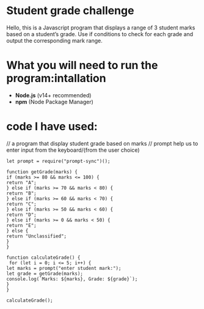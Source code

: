 # Student grade challenge

Hello, this is a Javascript program that displays a range of 3 student marks based on a student’s grade.
Use if conditions to check for each grade and output the corresponding mark range.

# What you will need to run the program:intallation

- **Node.js** (v14+ recommended)
- **npm** (Node Package Manager)
  

# code I have used:

// a program that display student grade based on marks
// prompt help us to enter input from the keyboard/(from the user choice)

    let prompt = require("prompt-sync")();

    function getGrade(marks) {
    if (marks >= 80 && marks <= 100) {
    return "A";
    } else if (marks >= 70 && marks < 80) {
    return "B";
    } else if (marks >= 60 && marks < 70) {
    return "C";
    } else if (marks >= 50 && marks < 60) {
    return "D";
    } else if (marks >= 0 && marks < 50) {
    return "E";
    } else {
    return "Unclassified";
    }
    }

    function calculateGrade() {
     for (let i = 0; i <= 5; i++) {
    let marks = prompt("enter student mark:");
    let grade = getGrade(marks);
    console.log(`Marks: ${marks}, Grade: ${grade}`);
    }
    }

    calculateGrade();
